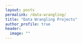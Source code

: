 ```yaml
---
layout: posts
permalink: /data-wrangling/
title: "Data Wrangling Projects"
author_profile: true
header:
  image: ""
---
```

